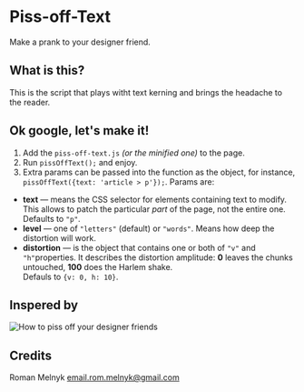 # Piss-off-Text
Make a prank to your designer friend.

## What is this?
This is the script that plays witht text kerning and brings the headache to the reader.

## Ok google, let's make it!
1. Add the `piss-off-text.js` _(or the minified one)_ to the page.
2. Run `pissOffText();` and enjoy.
3. Extra params can be passed into the function as the object, for instance, `pissOffText({text: 'article > p'});`. Params are:
  * **text** &mdash; means the CSS selector for elements containing text to modify.  
   This allows to patch the particular _part_ of the page, not the entire one.  
   Defaults to `"p"`.
  * **level** &mdash; one of `"letters"` (default) or `"words"`. Means how deep the distortion will work.
  * **distortion** &mdash; is the object that contains one or both of `"v"` and `"h"`properties. It describes the distortion amplitude: **0** leaves the chunks untouched, **100** does the Harlem shake.  
   Defauls to `{v: 0, h: 10}`.

## Inspered by
![How to piss off your designer friends](http://i.imgur.com/9uspHVL.jpg)

## Credits
Roman Melnyk <email.rom.melnyk@gmail.com>
